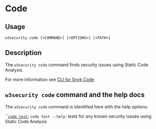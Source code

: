 # Code

## Usage

`w3security code [<COMMAND>] [<OPTIONS>] [<PATH>]`

## Description

The `w3security code` command finds security issues using Static Code Analysis.

For more information see [CLI for Snyk Code](https://docs.w3security.io/w3security-code/cli-for-w3security-code)

## `w3security code` command and the help docs

The `w3security code` command is identified here with the help options:

``[`code test`](code-test.md); `code test --help`: tests for any known security issues using Static Code Analysis
